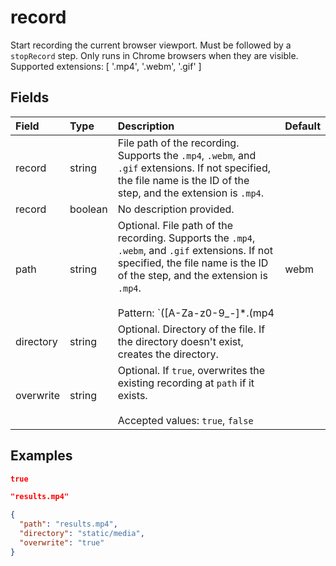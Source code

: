 
# record

Start recording the current browser viewport. Must be followed by a `stopRecord` step. Only runs in Chrome browsers when they are visible. Supported extensions: [ '.mp4', '.webm', '.gif' ]

## Fields

Field | Type | Description | Default
:-- | :-- | :-- | :--
record | string | File path of the recording. Supports the `.mp4`, `.webm`, and `.gif` extensions. If not specified, the file name is the ID of the step, and the extension is `.mp4`. | 
record | boolean | No description provided. | 
path | string | Optional. File path of the recording. Supports the `.mp4`, `.webm`, and `.gif` extensions. If not specified, the file name is the ID of the step, and the extension is `.mp4`.<br/><br/>Pattern: `([A-Za-z0-9_-]*\.(mp4|webm|gif)$|\$[A-Za-z0-9_]+)` | 
directory | string | Optional. Directory of the file. If the directory doesn't exist, creates the directory. | 
overwrite | string | Optional. If `true`, overwrites the existing recording at `path` if it exists.<br/><br/>Accepted values: `true`, `false` | 

## Examples

```json
true
```

```json
"results.mp4"
```

```json
{
  "path": "results.mp4",
  "directory": "static/media",
  "overwrite": "true"
}
```
